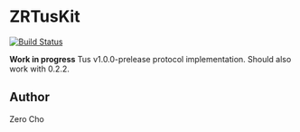 # ZRTusKit

[![Build Status](https://travis-ci.org/itszero/ZRTusKit.svg)](https://travis-ci.org/itszero/ZRTusKit)

**Work in progress** Tus v1.0.0-prelease protocol implementation. Should also work
with 0.2.2.

## Author

Zero Cho
